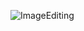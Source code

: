 
![ImageEditing](https://user-images.githubusercontent.com/59787504/88873517-83d70900-d23c-11ea-91eb-bee83bd1349e.gif)
